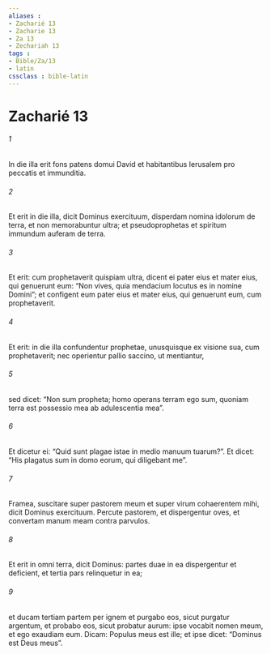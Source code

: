 ```yaml
---
aliases : 
- Zacharié 13
- Zacharie 13
- Za 13
- Zechariah 13
tags : 
- Bible/Za/13
- latin
cssclass : bible-latin
---
```


# Zacharié 13

###### 1
In die illa erit fons patens domui David et habitantibus Ierusalem pro peccatis et immunditia. 
###### 2
Et erit in die illa, dicit Dominus exercituum, disperdam nomina idolorum de terra, et non memorabuntur ultra; et pseudoprophetas et spiritum immundum auferam de terra. 
###### 3
Et erit: cum prophetaverit quispiam ultra, dicent ei pater eius et mater eius, qui genuerunt eum: “Non vives, quia mendacium locutus es in nomine Domini”; et configent eum pater eius et mater eius, qui genuerunt eum, cum prophetaverit. 
###### 4
Et erit: in die illa confundentur prophetae, unusquisque ex visione sua, cum prophetaverit; nec operientur pallio saccino, ut mentiantur, 
###### 5
sed dicet: “Non sum propheta; homo operans terram ego sum, quoniam terra est possessio mea ab adulescentia mea”. 
###### 6
Et dicetur ei: “Quid sunt plagae istae in medio manuum tuarum?”. Et dicet: “His plagatus sum in domo eorum, qui diligebant me”.
###### 7
Framea, suscitare super pastorem meum et super virum cohaerentem mihi, dicit Dominus exercituum. Percute pastorem, et dispergentur oves, et convertam manum meam contra parvulos.
###### 8
Et erit in omni terra, dicit Dominus: partes duae in ea dispergentur et deficient, et tertia pars relinquetur in ea;
###### 9
et ducam tertiam partem per ignem et purgabo eos, sicut purgatur argentum, et probabo eos, sicut probatur aurum: ipse vocabit nomen meum, et ego exaudiam eum. Dicam: Populus meus est ille; et ipse dicet: “Dominus est Deus meus”.
